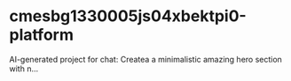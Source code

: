 # cmesbg1330005js04xbektpi0-platform
AI-generated project for chat: Createa a minimalistic amazing hero section with n...
